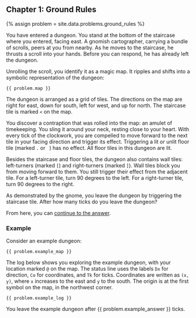 ## Chapter 1: Ground Rules

{% assign problem = site.data.problems.ground_rules %}

You have entered a dungeon. You stand at the bottom of the staircase where you entered, facing east. A gnomish cartographer, carrying a bundle of scrolls, peers at you from nearby. As he moves to the staircase, he thrusts a scroll into your hands. Before you can respond, he has already left the dungeon.

Unrolling the scroll, you identify it as a magic map. It ripples and shifts into a symbolic representation of the dungeon:

```
{{ problem.map }}
```

The dungeon is arranged as a grid of tiles. The directions on the map are right for east, down for south, left for west, and up for north. The staircase tile is marked `<` on the map.

You discover a contraption that was rolled into the map: an amulet of timekeeping. You sling it around your neck, resting close to your heart. With every tick of the clockwork, you are compelled to move forward to the next tile in your facing direction and trigger its effect. Triggering a lit or unlit floor tile (marked `.` or <code>&nbsp;</code>) has no effect. All floor tiles in this dungeon are lit.

Besides the staircase and floor tiles, the dungeon also contains wall tiles: left-turners (marked `[`) and right-turners (marked `]`). Wall tiles block you from moving forward to them. You still trigger their effect from the adjacent tile. For a left-turner tile, turn 90 degrees to the left. For a right-turner tile, turn 90 degrees to the right.

As demonstrated by the gnome, you leave the dungeon by triggering the staircase tile. After how many ticks do you leave the dungeon?

From here, you can [continue to the answer](../../answers/chapters/01/ground-rules.md).


### Example

Consider an example dungeon:

```
{{ problem.example_map }}
```

The log below shows you exploring the example dungeon, with your location marked `@` on the map. The status line uses the labels `Dx` for direction, `Co` for coordinates, and `Tk` for ticks. Coordinates are written as `(x, y)`, where `x` increases to the east and `y` to the south. The origin is at the first symbol on the map, in the northwest corner.

```
{{ problem.example_log }}
```

You leave the example dungeon after {{ problem.example_answer }} ticks.
